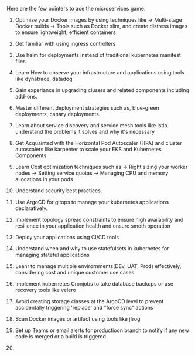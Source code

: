 Here are the few pointers to ace the microservices game.

1. Optimize your Docker images by using techniques like
-> Multi-stage Docker builds
-> Tools such as Docker slim, and create distress images to ensure lightweight, efficient containers

2. Get familiar with using ingress controllers

3. Use helm for deployments instead of traditional kubernetes manifest files

4. Learn How to observe your infrastructure and applications using tools like dynatrace, datadog

5. Gain experiance in upgrading clusers and related components including add-ons.

6. Master different deployment strategies such as, blue-green deployments, canary deployments.

7. Learn about service discovery and service mesh tools like istio. understand the problems it solves and why it's necessary

8. Get Acquainted with the Horizontal Pod Autoscaler (HPA) and cluster autoscalers like karpenter to scale your EKS and Kubernetes Components.

9. Learn Cost optimization techniques such as
-> Right sizing your worker nodes
-> Setting service quotas
-> Managing CPU and memory allocations in your pods

10. Understand security best practices.

11. Use ArgoCD for gitops to manage your kubernetes applications declaratively.

12. Implement topology spread constraints to ensure high availability and resilience in your application health and ensure smoth operation

13. Deploy your applications using CI/CD tools
14. Understand when and why to use statefulsets in kubernetes for managing stateful applications
15. Leanr to manage multiple envirornments(DEv, UAT, Prod) effectively, considering cost and unique customer use cases

16. Implement kubernetes Cronjobs to take database backups or use recovery tools like velero

17. Avoid creating storage classes at the ArgoCD level to prevent accidentally triggering 'replace' and "force sync" actions

18. Scan Docker images or artifact using tools like jfrog

19. Set up Teams or email alerts for productioon branch to notify if any new code is merged or a build is triggered

20. 
